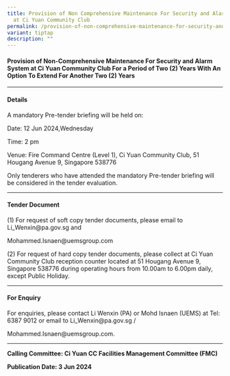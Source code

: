 ```yaml
---
title: Provision of Non Comprehensive Maintenance For Security and Alarm System
  at Ci Yuan Community Club
permalink: /provision-of-non-comprehensive-maintenance-for-security-and-alarm-system-at-ci-yuan-community-club/
variant: tiptap
description: ""
---
```

<h4>Provision of Non-Comprehensive Maintenance For Security and Alarm System at Ci Yuan Community Club For a Period of Two (2) Years With An Option To Extend For Another Two (2) Years</h4>
<hr>
<h4>Details</h4>
<p>A mandatory Pre-tender briefing will be held on:</p>
<p>Date: 12 Jun 2024,Wednesday</p>
<p>Time: 2 pm</p>
<p>Venue: Fire Command Centre (Level 1), Ci Yuan Community Club, 51 Hougang
Avenue 9, Singapore 538776</p>
<p>Only tenderers who have attended the mandatory Pre-tender briefing will
be considered in the tender evaluation.</p>
<hr>
<h4>Tender Document</h4>
<p>(1) For request of soft copy tender documents, please email to <a rel="noopener noreferrer nofollow" target="_blank">Li_Wenxin@pa.gov.sg</a> and</p>
<p><a rel="noopener noreferrer nofollow" target="_blank">Mohammed.Isnaen@uemsgroup.com</a>
</p>
<p>(2) For request of hard copy tender documents, please collect at Ci Yuan
Community Club reception counter located at 51 Hougang Avenue 9, Singapore
538776 during operating hours from 10.00am to 6.00pm daily, except Public
Holiday.</p>
<hr>
<h4>For Enquiry</h4>
<p>For enquiries, please contact Li Wenxin (PA) or Mohd Isnaen (UEMS) at
Tel: 6387 9012 or email to <a rel="noopener noreferrer nofollow" target="_blank">Li_Wenxin@pa.gov.sg</a> /</p>
<p><a rel="noopener noreferrer nofollow" target="_blank">Mohammed.Isnaen@uemsgroup.com</a>.</p>
<hr>
<p><strong>Calling Committee: Ci Yuan CC Facilities Management Committee (FMC)</strong>
</p>
<p><strong>Publication Date: 3 Jun 2024</strong>
</p>